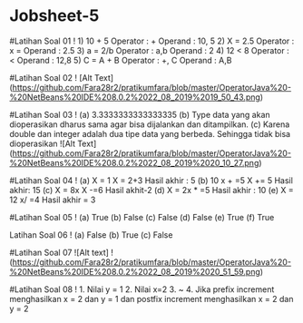 # Jobsheet-5

#Latihan Soal 01
! 1)	10 + 5 
Operator : +
Operand : 10, 5
2)	X = 2.5
Operator : x =
Operand : 2.5
3)	a = 2/b
Operator : a,b
Operand : 2
4)	12 < 8
Operator : <
Operand : 12,8
5)	C = A + B
Operator : +, C
Operand : A,B

#Latihan Soal 02
! [Alt Text] (https://github.com/Fara28r2/pratikumfara/blob/master/OperatorJava%20-%20NetBeans%20IDE%208.0.2%2022_08_2019%2019_50_43.png)

#Latihan Soal 03
! (a)	 3.3333333333333335
(b)	 Type data yang akan dioperasikan dharus sama agar bisa dijalankan dan ditampilkan.
(c)	Karena double dan integer adalah dua tipe data yang berbeda. Sehingga tidak bisa dioperasikan
![Alt Text] (https://github.com/Fara28r2/pratikumfara/blob/master/OperatorJava%20-%20NetBeans%20IDE%208.0.2%2022_08_2019%2020_10_27.png)

#Latihan Soal 04
! (a)	 X = 1
X = 2+3 
Hasil akhir : 5
(b)	10 x + =5
X += 5 
Hasil akhir: 15
(c)	X = 8x
X -=6
Hasil akhit-2
(d)	 X = 2x * =5
Hasil akhir : 10
(e)	 X = 12 x/ =4
Hasil akhir = 3


#Latihan Soal 05
! (a)	True
(b)	False
(c)	False
(d)	False
(e)	True
(f)	True

Latihan Soal 06
! (a)	False
(b)	True
(c)	False

#Latihan Soal 07
![Alt text] ! (https://github.com/Fara28r2/pratikumfara/blob/master/OperatorJava%20-%20NetBeans%20IDE%208.0.2%2022_08_2019%2020_51_59.png)

#Latihan Soal 08
! 1.	Nilai y = 1
2.	Nilai x=2
3.	~
4.	Jika prefix increment menghasilkan x = 2 dan y = 1 dan postfix increment menghasilkan x = 2 dan y = 2

